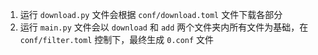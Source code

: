 1. 运行 `download.py` 文件会根据 `conf/download.toml` 文件下载各部分
1. 运行 `main.py` 文件会以 `download` 和 `add` 两个文件夹内所有文件为基础，在 `conf/filter.toml` 控制下，最终生成 `0.conf` 文件